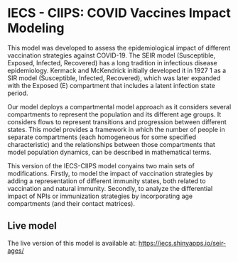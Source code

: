 # IECS - CIIPS: COVID Vaccines Impact Modeling

This model was developed to assess the epidemiological impact of different vaccination strategies against COVID-19. 
The SEIR model (Susceptible,  Exposed, Infected, Recovered)  has a long tradition in infectious disease epidemiology. 
Kermack and McKendrick initially developed it in 1927 1 as a 
SIR model (Susceptible, Infected, Recovered), which was later expanded with the Exposed (E) compartment that includes a 
latent infection state period.

Our model deploys a compartmental model approach as it considers several compartments to represent the population and its 
different age groups.  It considers flows to represent transitions and progression between different states. This model provides 
a framework in which the number of people in separate compartments (each homogeneous for some specified characteristic) and the 
relationships between those compartments that model population dynamics, can be described in mathematical terms.

This version of the IECS-CIIPS model conyains two main sets of modifications. Firstly, to model the impact of vaccination strategies 
by adding a representation of different immunity states, both related to vaccination and natural immunity. Secondly, to analyze the 
differential impact of NPIs or immunization strategies by incorporating age compartments (and their contact matrices).

## Live model
The live version of this model is available at: https://iecs.shinyapps.io/seir-ages/
